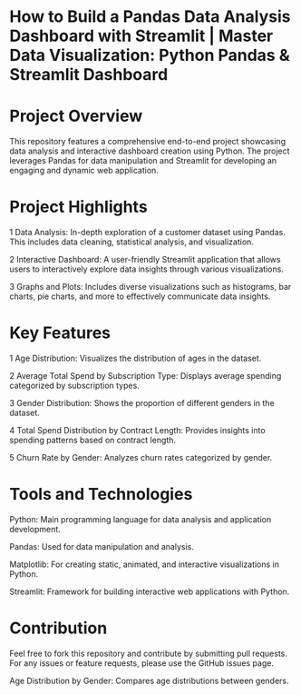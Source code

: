# How to Build a Pandas Data Analysis Dashboard with Streamlit | Master Data Visualization: Python Pandas & Streamlit Dashboard

# Project Overview

This repository features a comprehensive end-to-end project showcasing data analysis and interactive dashboard creation using Python. The project leverages Pandas for data manipulation and Streamlit for developing an engaging and dynamic web application.

# Project Highlights
1 Data Analysis: In-depth exploration of a customer dataset using Pandas. This includes data cleaning, statistical analysis, and visualization.

2 Interactive Dashboard: A user-friendly Streamlit application that allows users to interactively explore data insights through various visualizations.

3 Graphs and Plots: Includes diverse visualizations such as histograms, bar charts, pie charts, and more to effectively communicate data insights.


# Key Features

1 Age Distribution: Visualizes the distribution of ages in the dataset.

2 Average Total Spend by Subscription Type: Displays average spending categorized by subscription types.

3 Gender Distribution: Shows the proportion of different genders in the dataset.

4 Total Spend Distribution by Contract Length: Provides insights into spending patterns based on contract length.

5 Churn Rate by Gender: Analyzes churn rates categorized by gender.




# Tools and Technologies

Python: Main programming language for data analysis and application development.

Pandas: Used for data manipulation and analysis.

Matplotlib: For creating static, animated, and interactive visualizations in Python.

Streamlit: Framework for building interactive web applications with Python.


# Contribution

Feel free to fork this repository and contribute by submitting pull requests. For any issues or feature requests, please use the GitHub issues page.












Age Distribution by Gender: Compares age distributions between genders.
